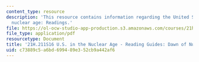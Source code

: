 ```yaml
---
content_type: resource
description: 'This resource contains information regarding the United States in the
  nuclear age: Readings.'
file: https://ol-ocw-studio-app-production.s3.amazonaws.com/courses/21h-211-the-united-states-in-the-nuclear-age-spring-2016/c73889c5a6bd699489e352cb9a442af6_MIT21H_211S16_Dawn.pdf
file_type: application/pdf
resourcetype: Document
title: '21H.211S16 U.S. in the Nuclear Age - Reading Guides: Dawn of Nuclear Age'
uid: c73889c5-a6bd-6994-89e3-52cb9a442af6
---
```

